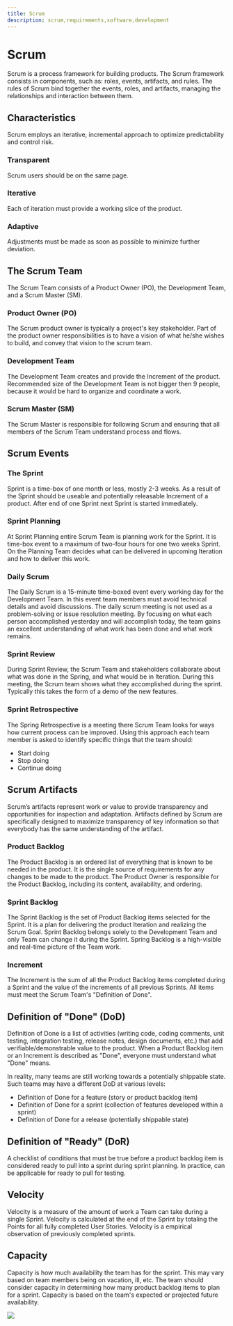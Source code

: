```yaml
---
title: Scrum
description: scrum,requirements,software,development
---
```


# Scrum

Scrum is a process framework for building products.
The Scrum framework consists in components, such as: roles, events, artifacts, and rules.
The rules of Scrum bind together the events, roles, and artifacts, managing the relationships
and interaction between them.

## Characteristics
Scrum employs an iterative, incremental approach to optimize predictability and control risk.

### Transparent
Scrum users should be on the same page.

### Iterative
Each of iteration must provide a working slice of the product.

### Adaptive
Adjustments must be made as soon as possible to minimize further deviation.

## The Scrum Team
The Scrum Team consists of a Product Owner (PO), the Development Team, and a Scrum Master (SM).


### Product Owner (PO)
The Scrum product owner is typically a project's key stakeholder.
Part of the product owner responsibilities is to have a vision of what he/she wishes to build,
 and convey that vision to the scrum team.

### Development Team
The Development Team creates and provide the Increment of the product.
Recommended size of the Development Team is not bigger then 9 people, because
it would be hard to organize and coordinate a work.

### Scrum Master (SM)
The Scrum Master is responsible for following Scrum and ensuring that all members of the Scrum Team
understand process and flows.

## Scrum Events
### The Sprint
Sprint is a time-box of one month or less, mostly 2-3 weeks. As a result of the Sprint
should be useable and potentially releasable Increment of a product. After end of one
Sprint next Sprint is started immediately.

### Sprint Planning
At Sprint Planning entire Scrum Team is planning work for the Sprint. It is time-box
event to a maximum of two-four hours for one two weeks Sprint. On the Planning
Team decides what can be delivered in upcoming Iteration and how to deliver this work.

### Daily Scrum
The Daily Scrum is a 15-minute time-boxed event every working day for the Development Team.
In this event team members must avoid technical details and avoid discussions.
The daily scrum meeting is not used as a problem-solving or issue resolution meeting.
By focusing on what each person accomplished yesterday and will accomplish today,
the team gains an excellent understanding of what work has been done and what work remains.

### Sprint Review
During Sprint Review, the Scrum Team and stakeholders collaborate about
what was done in the Spring, and what would be in Iteration.
During this meeting, the Scrum team shows what they accomplished during the sprint.
Typically this takes the form of a demo of the new features.

### Sprint Retrospective
The Spring Retrospective is a meeting there Scrum Team looks for ways
how current process can be improved.
Using this approach each team member is asked to identify specific things that the team should:
* Start doing
* Stop doing
* Continue doing

## Scrum Artifacts
Scrum’s artifacts represent work or value to provide transparency and opportunities
for inspection and adaptation. Artifacts defined by Scrum are specifically
designed to maximize transparency of key information so that everybody has
the same understanding of the artifact.

### Product Backlog
The Product Backlog is an ordered list of everything that is known to be needed in the product.
It is the single source of requirements for any changes to be made to the product.
The Product Owner is responsible for the Product Backlog, including its content, availability, and ordering.

### Sprint Backlog
The Sprint Backlog is the set of Product Backlog items selected for the Sprint.
It is a plan for delivering the product Iteration and realizing the Scrum Goal.
Sprint Backlog belongs solely to the Development Team and only Team can change it during the Sprint.
Spring Backlog is a high-visible and real-time picture of the Team work.

### Increment
The Increment is the sum of all the Product Backlog items completed during
a Sprint and the value of the increments of all previous Sprints. All items must meet the
Scrum Team's "Definition of Done".

## Definition of "Done" (DoD)
Definition of Done is a list of activities (writing code, coding comments, unit testing, integration testing, release notes, design documents, etc.)
that add verifiable/demonstrable value to the product.
When a Product Backlog item or an Increment is described as "Done", everyone must understand what "Done" means.

In reality, many teams are still working towards a potentially shippable state.  Such teams may have a different DoD at various levels:

* Definition of Done for a feature (story or product backlog item)
* Definition of Done for a sprint (collection of features developed within a sprint)
* Definition of Done for a release (potentially shippable state)

## Definition of "Ready" (DoR)
A checklist of conditions that must be true before a product backlog item is considered ready to pull into a sprint during sprint planning.
In practice, can be applicable for ready to pull for testing.

## Velocity
Velocity is a measure of the amount of work a Team can take during a single
Sprint. Velocity is calculated at the end of the Sprint
by totaling the Points for all fully completed User Stories.
Velocity is a empirical observation of previously completed sprints.


## Capacity
Capacity is how much availability the team has for the sprint. This may
vary based on team members being on vacation, ill, etc. The team should consider
capacity in determining how many product backlog items to plan for a sprint.
Capacity is based on the team's expected or projected future availability.








![]({{site.baseurl}}/images/Types_Non_functional_requirements.jpg)
